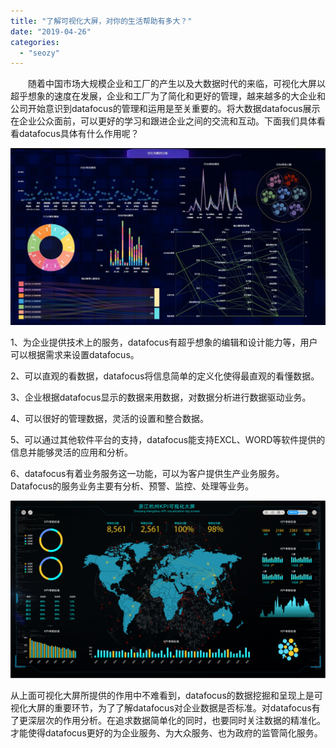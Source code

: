 ```yaml
---
title: "了解可视化大屏，对你的生活帮助有多大？"
date: "2019-04-26"
categories: 
  - "seozy"
---
```


　　随着中国市场大规模企业和工厂的产生以及大数据时代的来临，可视化大屏以超乎想象的速度在发展，企业和工厂为了简化和更好的管理，越来越多的大企业和公司开始意识到datafocus的管理和运用是至关重要的。将大数据datafocus展示在企业公众面前，可以更好的学习和跟进企业之间的交流和互动。下面我们具体看看datafocus具体有什么作用呢？

![](images/624AB114-9058-4198-9AC9-1FF519255161.jpg)

1、为企业提供技术上的服务，datafocus有超乎想象的编辑和设计能力等，用户可以根据需求来设置datafocus。

2、可以直观的看数据，datafocus将信息简单的定义化使得最直观的看懂数据。

3、企业根据datafocus显示的数据来用数据，对数据分析进行数据驱动业务。

4、可以很好的管理数据，灵活的设置和整合数据。

5、可以通过其他软件平台的支持，datafocus能支持EXCL、WORD等软件提供的信息并能够灵活的应用和分析。

6、datafocus有着业务服务这一功能，可以为客户提供生产业务服务。Datafocus的服务业务主要有分析、预警、监控、处理等业务。

![](images/daping-04.png)

从上面可视化大屏所提供的作用中不难看到，datafocus的数据挖掘和呈现上是可视化大屏的重要环节，为了了解datafocus对企业数据是否标准。对datafocus有了更深层次的作用分析。在追求数据简单化的同时，也要同时关注数据的精准化。才能使得datafocus更好的为企业服务、为大众服务、也为政府的监管简化服务。
